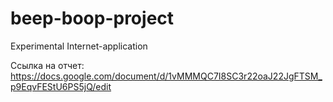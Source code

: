 # beep-boop-project
Experimental Internet-application

Ссылка на отчет:
https://docs.google.com/document/d/1vMMMQC7I8SC3r22oaJ22JgFTSM_p9EqvFEStU6PS5jQ/edit
